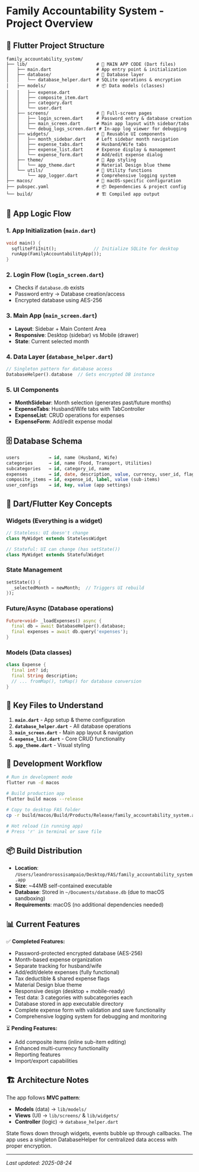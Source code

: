 # Family Accountability System - Project Overview

## 📁 Flutter Project Structure

```
family_accountability_system/
├── lib/                          # 🎯 MAIN APP CODE (Dart files)
│   ├── main.dart                 # App entry point & initialization
│   ├── database/                 # 💾 Database layer
│   │   └── database_helper.dart  # SQLite operations & encryption
│   ├── models/                   # 📦 Data models (classes)
│   │   ├── expense.dart         
│   │   ├── composite_item.dart  
│   │   ├── category.dart        
│   │   └── user.dart            
│   ├── screens/                  # 📱 Full-screen pages
│   │   ├── login_screen.dart     # Password entry & database creation
│   │   ├── main_screen.dart      # Main app layout with sidebar/tabs
│   │   └── debug_logs_screen.dart # In-app log viewer for debugging
│   ├── widgets/                  # 🧩 Reusable UI components
│   │   ├── month_sidebar.dart    # Left sidebar month navigation
│   │   ├── expense_tabs.dart     # Husband/Wife tabs
│   │   ├── expense_list.dart     # Expense display & management
│   │   └── expense_form.dart     # Add/edit expense dialog
│   ├── theme/                    # 🎨 App styling
│   │   └── app_theme.dart        # Material Design blue theme
│   └── utils/                    # 🔧 Utility functions
│       └── app_logger.dart       # Comprehensive logging system
├── macos/                        # 🍎 macOS-specific configuration
├── pubspec.yaml                  # 📦 Dependencies & project config
└── build/                        # 🏗️ Compiled app output
```

## 🧠 App Logic Flow

### 1. **App Initialization** (`main.dart`)
```dart
void main() {
  sqfliteFfiInit();              // Initialize SQLite for desktop
  runApp(FamilyAccountabilityApp());
}
```

### 2. **Login Flow** (`login_screen.dart`)
- Checks if `database.db` exists
- Password entry → Database creation/access
- Encrypted database using AES-256

### 3. **Main App** (`main_screen.dart`)
- **Layout**: Sidebar + Main Content Area
- **Responsive**: Desktop (sidebar) vs Mobile (drawer)
- **State**: Current selected month

### 4. **Data Layer** (`database_helper.dart`)
```dart
// Singleton pattern for database access
DatabaseHelper().database  // Gets encrypted DB instance
```

### 5. **UI Components**
- **MonthSidebar**: Month selection (generates past/future months)
- **ExpenseTabs**: Husband/Wife tabs with TabController
- **ExpenseList**: CRUD operations for expenses
- **ExpenseForm**: Add/edit expense modal

## 🗄️ Database Schema

```sql
users           → id, name (Husband, Wife)
categories      → id, name (Food, Transport, Utilities)
subcategories   → id, category_id, name
expenses        → id, date, description, value, currency, user_id, flags
composite_items → id, expense_id, label, value (sub-items)
user_configs    → id, key, value (app settings)
```

## 🎨 Dart/Flutter Key Concepts

### **Widgets** (Everything is a widget)
```dart
// Stateless: UI doesn't change
class MyWidget extends StatelessWidget

// Stateful: UI can change (has setState())
class MyWidget extends StatefulWidget
```

### **State Management**
```dart
setState(() {
  _selectedMonth = newMonth;  // Triggers UI rebuild
});
```

### **Future/Async** (Database operations)
```dart
Future<void> _loadExpenses() async {
  final db = await DatabaseHelper().database;
  final expenses = await db.query('expenses');
}
```

### **Models** (Data classes)
```dart
class Expense {
  final int? id;
  final String description;
  // ... fromMap(), toMap() for database conversion
}
```

## 🔧 Key Files to Understand

1. **`main.dart`** - App setup & theme configuration
2. **`database_helper.dart`** - All database operations
3. **`main_screen.dart`** - Main app layout & navigation
4. **`expense_list.dart`** - Core CRUD functionality
5. **`app_theme.dart`** - Visual styling

## 🚀 Development Workflow

```bash
# Run in development mode
flutter run -d macos

# Build production app
flutter build macos --release

# Copy to desktop FAS folder
cp -r build/macos/Build/Products/Release/family_accountability_system.app /Users/leandrorossisampaio/Desktop/FAS/

# Hot reload (in running app)
# Press 'r' in terminal or save file
```

## 📦 Build Distribution
- **Location**: `/Users/leandrorossisampaio/Desktop/FAS/family_accountability_system.app`
- **Size**: ~44MB self-contained executable
- **Database**: Stored in `~/Documents/database.db` (due to macOS sandboxing)
- **Requirements**: macOS (no additional dependencies needed)

## 📊 Current Features

✅ **Completed Features:**
- Password-protected encrypted database (AES-256)
- Month-based expense organization
- Separate tracking for husband/wife
- Add/edit/delete expenses (fully functional)
- Tax deductible & shared expense flags
- Material Design blue theme
- Responsive design (desktop + mobile-ready)
- Test data: 3 categories with subcategories each
- Database stored in app executable directory
- Complete expense form with validation and save functionality
- Comprehensive logging system for debugging and monitoring

⏳ **Pending Features:**
- Add composite items (inline sub-item editing)
- Enhanced multi-currency functionality
- Reporting features
- Import/export capabilities

## 🏗️ Architecture Notes

The app follows **MVC pattern**: 
- **Models** (data) → `lib/models/`
- **Views** (UI) → `lib/screens/` & `lib/widgets/`
- **Controller** (logic) → `database_helper.dart`

State flows down through widgets, events bubble up through callbacks. The app uses a singleton DatabaseHelper for centralized data access with proper encryption.

---
*Last updated: 2025-08-24*